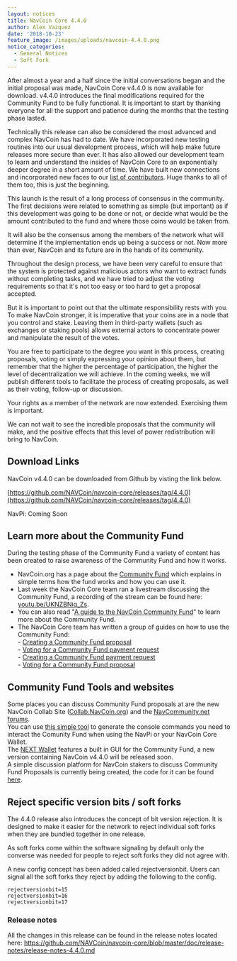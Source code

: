 ```yaml
---
layout: notices
title: NavCoin Core 4.4.0
author: Alex Vazquez
date: '2018-10-23'
feature_image: /images/uploads/navcoin-4.4.0.png
notice_categories:
  - General Notices
  - Soft Fork
---
```

After almost a year and a half since the initial conversations began and the initial proposal was made, NavCoin Core v4.4.0 is now available for download. v4.4.0 introduces the final modifications required for the Community Fund to be fully functional. It is important to start by thanking everyone for all the support and patience during the months that the testing phase lasted.

<!--more-->

Technically this release can also be considered the most advanced and complex NavCoin has had to date. We have incorporated new testing routines into our usual development process, which will help make future releases more secure than ever. It has also allowed our development team to learn and understand the insides of NavCoin Core to an exponentially deeper degree in a short amount of time. We have built new connections and incorporated new faces to our [list of contributors](/for-developers/#contributor-list). Huge thanks to all of them too, this is just the beginning.

This launch is the result of a long process of consensus in the community. The first decisions were related to something as simple (but important) as if this development was going to be done or not, or decide what would be the amount contributed to the fund and where those coins would be taken from.

It will also be the consensus among the members of the network what will determine if the implementation ends up being a success or not. Now more than ever, NavCoin and its future are in the hands of its community.

Throughout the design process, we have been very careful to ensure that the system is protected against malicious actors who want to extract funds without completing tasks, and we have tried to adjust the voting requirements so that it's not too easy or too hard to get a proposal accepted.

But it is important to point out that the ultimate responsibility rests with you. To make NavCoin stronger, it is imperative that your coins are in a node that you control and stake. Leaving them in third-party wallets (such as exchanges or staking pools) allows external actors to concentrate power and manipulate the result of the votes.

You are free to participate to the degree you want in this process, creating proposals, voting or simply expressing your opinion about them, but remember that the higher the percentage of participation, the higher the level of decentralization we will achieve. In the coming weeks, we will publish different tools to facilitate the process of creating proposals, as well as their voting, follow-up or discussion.

Your rights as a member of the network are now extended. Exercising them is important.

We can not wait to see the incredible proposals that the community will make, and the positive effects that this level of power redistribution will bring to NavCoin.

## Download Links

NavCoin v4.4.0 can be downloaded from Github by visting the link below.

[https://github.com/NAVCoin/navcoin-core/releases/tag/4.4.0](https://github.com/NAVCoin/navcoin-core/releases/tag/4.4.0)


NavPi: Coming Soon

## Learn more about the Community Fund

During the testing phase of the Community Fund a variety of content has been created to raise awareness of the Community Fund and how it works.  

- NavCoin.org has a page about the [Community Fund](/community-fund) which explains in simple terms how the fund works and how you can use it.
- Last week the NavCoin Core team ran a livestream discussing the Community Fund, a recording of the stream can be found here: [youtu.be/UKNZBNiq_Zs](https://youtu.be/UKNZBNiq_Zs).
- You can also read "[A guide to the NavCoin Community Fund](https://navhub.org/news/2018-09-18-a-guide-to-the-navcoin-community-fund/)" to learn more about the Community Fund.  
- The NavCoin Core team has written a group of guides on how to use the Community Fund:  
        - [Creating a Community Fund proposal](https://info.navcoin.org/knowledge-base/creating-a-community-fund-proposal/)  
        - [Voting for a Community Fund payment request](https://info.navcoin.org/knowledge-base/voting-for-a-community-fund-payment-request/)  
        - [Creating a Community Fund payment request](https://info.navcoin.org/knowledge-base/creating-a-community-fund-payment-request/)  
        - [Voting for a Community Fund proposal](https://info.navcoin.org/knowledge-base/voting-for-a-community-fund-proposal/)  

## Community Fund Tools and websites

Some places you can discuss Community Fund proposals at are the new NavCoin Collab Site ([Collab.NavCoin.org](https://collab.navcoin.org)) and the [NavCommunity.net forums](https://forum.navcommunity.net/).  
You can use [this simple tool](https://nav-proposal-creator.netlify.com/) to generate the console commands you need to interact the Comunity Fund when using the NavPi or your NavCoin Core Wallet.  
The [NEXT Wallet](https://next.navcommunity.net/) features a built in GUI for the Community Fund, a new version containing NavCoin v4.4.0 will be released soon.  
A simple discussion platform for NavCoin stakers to discuss Community Fund Proposals is currently being created, the code for it can be found [here](https://github.com/aguycalled/cfund-discussion).

## Reject specific version bits / soft forks

The 4.4.0 release also introduces the concept of bit version rejection. It is designed to make it easier for the network to reject individual soft forks when they are bundled together in one release.

As soft forks come within the software signaling by default only the converse was needed for people to reject soft forks they did not agree with.

A new config concept has been added called rejectversionbit. Users can signal all the soft forks they reject by adding the following to the config.

```
rejectversionbit=15
rejectversionbit=16
rejectversionbit=17
```


### Release notes
All the changes in this release can be found in the release notes located here: https://github.com/NAVCoin/navcoin-core/blob/master/doc/release-notes/release-notes-4.4.0.md